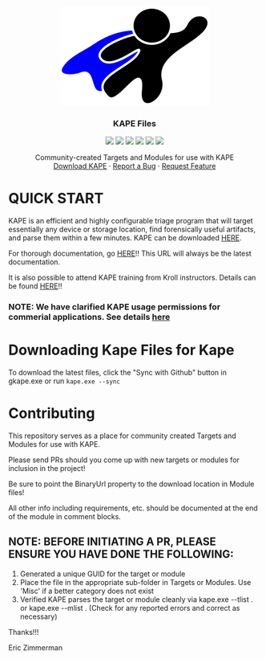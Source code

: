 <p align="center">
  <a href="https://github.com/EricZimmerman/KapeFiles">
    <img src="kapeLogo.png" alt="Logo" width="300" height="197">
  </a>
  
  <h3 align="center">KAPE Files</h3>
	
  <p align="center">
    <a href="LICENSE" alt="License">
		<img src="https://img.shields.io/github/license/EricZimmerman/KapeFiles?style=flat-square" /></a>
	<a href="https://github.com/EricZimmerman/KapeFiles/issues" alt="Issues">
		<img src="https://img.shields.io/github/issues/EricZimmerman/KapeFiles?style=flat-square" /></a>
  <a href="https://github.com/EricZimmerman/KapeFiles/graphs/contributors" alt="Contributors">
    <img src="https://img.shields.io/github/contributors/EricZimmerman/KapeFiles?style=flat-square" /></a>
  <a href="https://github.com/EricZimmerman/KapeFiles/" alt="Closed PRs">
    <img src="https://img.shields.io/github/issues-pr-closed/EricZimmerman/KapeFiles?style=flat-square" /></a>
  <a href="https://github.com/EricZimmerman/KapeFiles/" alt="Forks">
		<img src="https://img.shields.io/github/forks/EricZimmerman/KapeFiles?style=flat-square" /></a>
  <a href="https://github.com/EricZimmerman/KapeFiles/" alt="Stars">
		<img src="https://img.shields.io/github/stars/EricZimmerman/KapeFiles?style=flat-square" /></a>
  
  </p>
  <p align="center">
    Community-created Targets and Modules for use with KAPE
    <br />
    <a href="https://www.kroll.com/en/insights/publications/cyber/kroll-artifact-parser-extractor-kape">Download KAPE</a>
    ·
    <a href="https://github.com/EricZimmerman/KapeFiles/issues/new?labels=bug">Report a Bug</a>
    ·
    <a href="https://github.com/EricZimmerman/KapeFiles/issues/new?labels=enhancement">Request Feature</a>
  </p>
</p>

# QUICK START

KAPE is an efficient and highly configurable triage program that will target essentially any device or storage location, find forensically useful artifacts, and parse them within a few minutes. KAPE can be downloaded [HERE](https://www.kroll.com/en/insights/publications/cyber/kroll-artifact-parser-extractor-kape).

For thorough documentation, go [HERE](https://ericzimmerman.github.io/KapeDocs/#!index.md)!! This URL will always be the latest documentation.

It is also possible to attend KAPE training from Kroll instructors. Details can be found [HERE](training.md)!!

### NOTE: We have clarified KAPE usage permissions for commerial applications. See details [here](https://ericzimmerman.github.io/KapeDocs/#!Pages\50-Frequently-asked-questions.md)

# Downloading Kape Files for Kape

To download the latest files, click the "Sync with Github" button in gkape.exe or run `kape.exe --sync`

# Contributing

This repository serves as a place for community created Targets and Modules for use with KAPE.

Please send PRs should you come up with new targets or modules for inclusion in the project!

Be sure to point the BinaryUrl property to the download location in Module files!

All other info including requirements, etc. should be documented at the end of the module in comment blocks.

## NOTE: BEFORE INITIATING A PR, PLEASE ENSURE YOU HAVE DONE THE FOLLOWING:

1. Generated a unique GUID for the target or module
2. Place the file in the appropriate sub-folder in Targets or Modules. Use 'Misc' if a better category does not exist
3. Verified KAPE parses the target or module cleanly via kape.exe --tlist . or kape.exe --mlist . (Check for any reported errors and correct as necessary)

Thanks!!!

Eric Zimmerman
